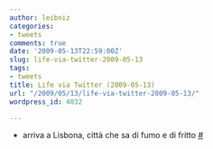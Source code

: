 ```yaml
---
author: leibniz
categories:
- tweets
comments: true
date: '2009-05-13T22:59:00Z'
slug: life-via-twitter-2009-05-13
tags:
- tweets
title: Life via Twitter (2009-05-13)
url: "/2009/05/13/life-via-twitter-2009-05-13/"
wordpress_id: 4032

---
```

* arriva a Lisbona, città che sa di fumo e di fritto [#](http://twitter.com/leibniz/statuses/1782822201)


